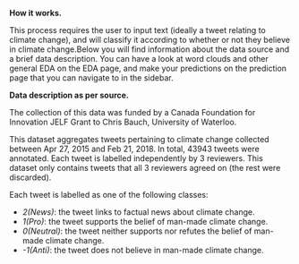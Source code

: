 
**How it works.**

This process requires the user to input text (ideally a tweet relating to climate change), and will classify it according to whether or not they believe in climate change.Below you will find information about the data source and a brief data description. You can have a look at word clouds and other general EDA on the EDA page, and make your predictions on the prediction page that you can navigate to in the sidebar.
    
**Data description as per source.**

The collection of this data was funded by a Canada Foundation for Innovation JELF Grant to Chris Bauch, University of Waterloo.
    
This dataset aggregates tweets pertaining to climate change collected between Apr 27, 2015 and Feb 21, 2018. In total, 43943 tweets were annotated. Each tweet is labelled independently by 3 reviewers. This dataset only contains tweets that all 3 reviewers agreed on (the rest were discarded).
    
Each tweet is labelled as one of the following classes:

- *2(News)*: the tweet links to factual news about climate change.
- *1(Pro)*: the tweet supports the belief of man-made climate change.
- *0(Neutral)*: the tweet neither supports nor refutes the belief of man-made climate change.
- *-1(Anti)*: the tweet does not believe in man-made climate change.
  